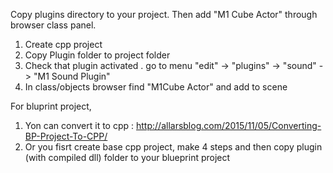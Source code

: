 Copy plugins directory to your project.
Then add "M1 Cube Actor" through browser class panel.

1. Create cpp project
2. Copy Plugin folder to project folder
3. Check that plugin activated . go to menu "edit" -> "plugins" -> "sound" -> "M1 Sound Plugin"
4. In class/objects browser find "M1Cube Actor" and add to scene


For bluprint project, 
1. Yon can convert it to cpp : http://allarsblog.com/2015/11/05/Converting-BP-Project-To-CPP/
2. Or you fisrt create base cpp project, make 4 steps
and then copy plugin (with compiled dll) folder to your blueprint project
